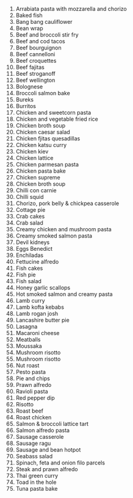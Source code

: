 1. Arrabiata pasta with mozzarella and chorizo
1. Baked fish
1. Bang bang cauliflower
1. Bean wrap
1. Beef and broccoli stir fry
1. Beef and cod tacos
1. Beef bourguignon
1. Beef cannelloni
1. Beef croquettes
1. Beef fajitas
1. Beef stroganoff
1. Beef wellington
1. Bolognese
1. Broccoli salmon bake
1. Bureks
1. Burritos
1. Chicken and sweetcorn pasta
1. Chicken and vegetable fried rice
1. Chicken broth soup
1. Chicken caesar salad
1. Chicken fjitas quesadillas
1. Chicken katsu curry
1. Chicken kiev
1. Chicken lattice 
1. Chicken parmesan pasta
1. Chicken pasta bake
1. Chicken supreme
1. Chicken broth soup    
1. Chilli con carnie
1. Chilli squid
1. Chorizo, pork belly & chickpea casserole
1. Cottage pie
1. Crab cakes
1. Crab salad
1. Creamy chicken and mushroom pasta
1. Creamy smoked salmon pasta
1. Devil kidneys
1. Eggs Benedict 
1. Enchiladas
1. Fettucine alfredo
1. Fish cakes
1. Fish pie
1. Fish salad
1. Honey garlic scallops
1. Hot smoked salmon and creamy pasta
1. Lamb curry
1. Lamb kofta kebabs
1. Lamb rogan josh
1. Lancashire butter pie
1. Lasagna
1. Macaroni cheese
1. Meatballs
1. Moussaka
1. Mushroom risotto
1. Mushroom risotto
1. Nut roast
1. Pesto pasta
1. Pie and chips
1. Prawn alfredo
1. Ravioli pasta
1. Red pepper dip
1. Risotto
1. Roast beef
1. Roast chicken
1. Salmon & broccoli lattice tart
1. Salmon alfredo pasta
1. Sausage casserole
1. Sausage ragu
1. Sausage and bean hotpot
1. Seabass salad
1. Spinach, feta and onion filo parcels
1. Steak and prawn alfredo
1. Thai green curry
1. Toad in the hole
1. Tuna pasta bake
